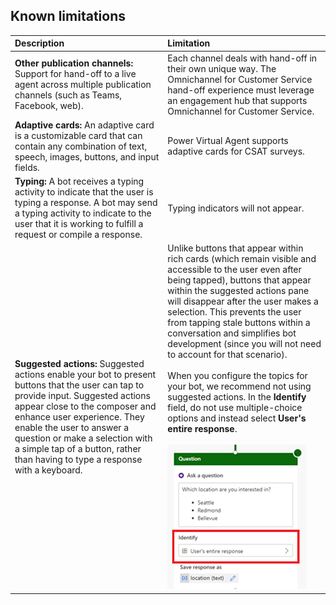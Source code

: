 ## Known limitations
| Description | Limitation |
| :--------- | :--------- |
| **Other publication channels:** Support for hand-off to a live agent across multiple publication channels (such as Teams, Facebook, web). | Each channel deals with hand-off in their own unique way. The Omnichannel for Customer Service hand-off experience must leverage an engagement hub that supports Omnichannel for Customer Service. |
| **Adaptive cards:** An adaptive card is a customizable card that can contain any combination of text, speech, images, buttons, and input fields. | Power Virtual Agent supports adaptive cards for CSAT surveys.
| **Typing:** A bot receives a typing activity to indicate that the user is typing a response. A bot may send a typing activity to indicate to the user that it is working to fulfill a request or compile a response. | Typing indicators will not appear.
| **Suggested actions:** Suggested actions enable your bot to present buttons that the user can tap to provide input. Suggested actions appear close to the composer and enhance user experience. They enable the user to answer a question or make a selection with a simple tap of a button, rather than having to type a response with a keyboard.|Unlike buttons that appear within rich cards (which remain visible and accessible to the user even after being tapped), buttons that appear within the suggested actions pane will disappear after the user makes a selection. This prevents the user from tapping stale buttons within a conversation and simplifies bot development (since you will not need to account for that scenario). <br /><br />When you configure the topics for your bot, we recommend not using suggested actions. In the **Identify** field, do not use multiple-choice options and instead select **User's entire response**.<br/><br/>![Virtual Agent configuration Identify field](../media/handoff-entire-response.png)



